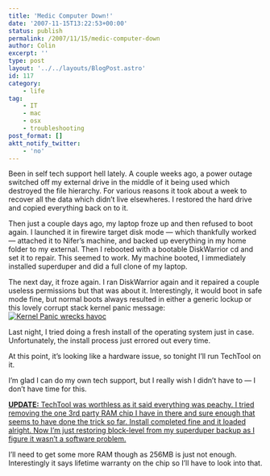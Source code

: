 ```yaml
---
title: 'Medic Computer Down!'
date: '2007-11-15T13:22:53+00:00'
status: publish
permalink: /2007/11/15/medic-computer-down
author: Colin
excerpt: ''
type: post
layout: '../../layouts/BlogPost.astro'
id: 117
category:
    - life
tag:
    - IT
    - mac
    - osx
    - troubleshooting
post_format: []
aktt_notify_twitter:
    - 'no'
---
```

Been in self tech support hell lately. A couple weeks ago, a power outage switched off my external drive in the middle of it being used which destroyed the file hierarchy. For various reasons it took about a week to recover all the data which didn’t live elsewheres. I restored the hard drive and copied everything back on to it.

Then just a couple days ago, my laptop froze up and then refused to boot again. I launched it in firewire target disk mode — which thankfully worked — attached it to Nifer’s machine, and backed up everything in my home folder to my external. Then I rebooted with a bootable DiskWarrior cd and set it to repair. This seemed to work. My machine booted, I immediately installed superduper and did a full clone of my laptop.

The next day, it froze again. I ran DiskWarrior again and it repaired a couple useless permissions but that was about it. Interestingly, it would boot in safe mode fine, but normal boots always resulted in either a generic lockup or this lovely corrupt stack kernel panic message: [![Kernel Panic wrecks havoc](/uploads/2007/11/img_0895-t.jpg)](/uploads/2007/11/img_0895.jpg)

Last night, I tried doing a fresh install of the operating system just in case. Unfortunately, the install process just errored out every time.

At this point, it’s looking like a hardware issue, so tonight I’ll run TechTool on it.

I’m glad I can do my own tech support, but I really wish I didn’t have to — I don’t have time for this.

<ins class="insertBlock" datetime="2007-11-16T08:30:44+00:00">**UPDATE:** TechTool was worthless as it said everything was peachy. I tried removing the one 3rd party RAM chip I have in there and sure enough that seems to have done the trick so far. Install completed fine and it loaded alright. Now I’m just restoring block-level from my superduper backup as I figure it wasn’t a software problem. </ins>

I’ll need to get some more RAM though as 256MB is just not enough. Interestingly it says lifetime warranty on the chip so I’ll have to look into that.